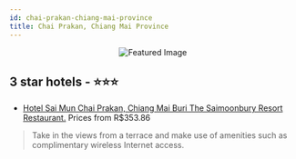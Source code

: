 ```yaml
---
id: chai-prakan-chiang-mai-province
title: Chai Prakan, Chiang Mai Province
---
```


<center><img src="https://i.travelapi.com/hotels/28000000/27250000/27243900/27243891/76d568b0_z.jpg" alt="Featured Image" /></center>


##  3 star hotels - ⭐️⭐️⭐️

-    [Hotel Sai Mun Chai Prakan, Chiang Mai Buri The Saimoonbury Resort Restaurant.](https://us.hurb.com/hotels/chai-prakan/hotel-sai-mun-chai-prakan-chiang-mai-buri-the-saimoonbury-resort-restaurant-JNP-JP891084?cmp=18055) Prices from R$353.86
   > Take in the views from a terrace and make use of amenities such as complimentary wireless Internet access.
